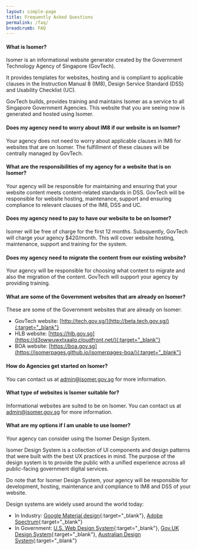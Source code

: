 ```yaml
---
layout: simple-page
title: Frequently Asked Questions
permalink: /faq/
breadcrumb: FAQ
---
```


#### **What is Isomer?**
Isomer is an informational website generator created by the Government Technology Agency of Singapore (GovTech).

It provides templates for websites, hosting and is compliant to applicable clauses in the Instruction Manual 8 (IM8), Design Service Standard (DSS) and Usability Checklist (UC). 

GovTech builds, provides training and maintains Isomer as a service to all Singapore Government Agencies. 
This website that you are seeing now is generated and hosted using Isomer.

#### **Does my agency need to worry about IM8 if our website is on Isomer?**
Your agency does not need to worry about applicable clauses in IM8 for websites that are on Isomer.
The fulfillment of these clauses will be centrally managed by GovTech.

#### **What are the responsibilities of my agency for a website that is on Isomer?**
Your agency will be responsible for maintaining and ensuring that your website content meets content-related standards in DSS. 
GovTech will be responsible for website hosting, maintenance, support and ensuring compliance to relevant clauses of the IM8, DSS and UC.

#### **Does my agency need to pay to have our website to be on Isomer?**
Isomer will be free of charge for the first 12 months. Subsquently, GovTech will charge your agency $420/month. 
This will cover website hosting, maintenance, support and training for the system.

#### **Does my agency need to migrate the content from our existing website?**
Your agency will be responsible for choosing what content to migrate and also the migration of the content. 
GovTech will support your agency by providing training.

#### **What are some of the Government websites that are already on Isomer?**
These are some of the Government websites that are already on Isomer:
* GovTech website: [http://tech.gov.sg/](http://beta.tech.gov.sg/){:target="_blank"}
* HLB website: [https://hlb.gov.sg](https://d3owwuwxtxaalq.cloudfront.net/){:target="_blank"} 
* BOA website: [https://boa.gov.sg](https://isomerpages.github.io/isomerpages-boa/){:target="_blank"}

#### **How do Agencies get started on Isomer?**
You can contact us at <admin@isomer.gov.sg> for more information.

#### **What type of websites is Isomer suitable for?**
Informational websites are suited to be on Isomer.
You can contact us at <admin@isomer.gov.sg> for more information.

#### **What are my options if I am unable to use Isomer?**
Your agency can consider using the Isomer Design System. 

Isomer Design System is a collection of UI components and design patterns that were built with the best UX practices in mind. The purpose of the design system is to provide the public with a unified experience across all public-facing government digital services.

Do note that for Isomer Design System, your agency will be responsible for development, hosting, maintenance and compliance to IM8 and DSS of your website.

Design systems are widely used around the world today:
* In Industry: [Google Material design](https://material.io/design/){:target="_blank"}, [Adobe Spectrum](https://theblog.adobe.com/author/the-spectrum-design-team/){:target="_blank"}
* In Government: [U.S. Web Design System](https://designsystem.digital.gov/){:target="_blank"}, [Gov.UK Design System](https://design-system.service.gov.uk/){:target="_blank"}, [Australian Design System](https://designsystem.gov.au/){:target="_blank"}

